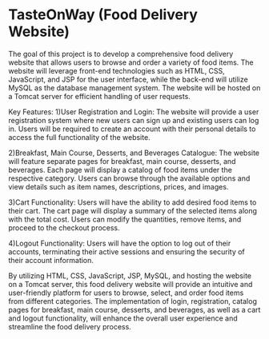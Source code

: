 # TasteOnWay (Food Delivery Website)

The goal of this project is to develop a comprehensive food delivery website that allows users to browse and order a variety of food items. The website will leverage front-end technologies such as HTML, CSS, JavaScript, and JSP for the user interface, while the back-end will utilize MySQL as the database management system. The website will be hosted on a Tomcat server for efficient handling of user requests.

Key Features:
1)User Registration and Login: The website will provide a user registration system where new users can sign up and existing users can log in. Users will be required to create an account with their personal details to access the full functionality of the website.

2)Breakfast, Main Course, Desserts, and Beverages Catalogue: The website will feature separate pages for breakfast, main course, desserts, and beverages. Each page will display a catalog of food items under the respective category. Users can browse through the available options and view details such as item names, descriptions, prices, and images.

3)Cart Functionality: Users will have the ability to add desired food items to their cart. The cart page will display a summary of the selected items along with the total cost. Users can modify the quantities, remove items, and proceed to the checkout process.

4)Logout Functionality: Users will have the option to log out of their accounts, terminating their active sessions and ensuring the security of their account information.

By utilizing HTML, CSS, JavaScript, JSP, MySQL, and hosting the website on a Tomcat server, this food delivery website will provide an intuitive and user-friendly platform for users to browse, select, and order food items from different categories. The implementation of login, registration, catalog pages for breakfast, main course, desserts, and beverages, as well as a cart and logout functionality, will enhance the overall user experience and streamline the food delivery process.
